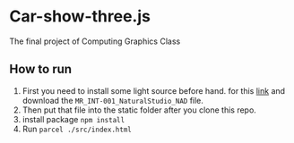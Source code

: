 # Car-show-three.js
The final project of Computing Graphics Class

## How to run
1. First you need to install some light source before hand. for this [link](https://app.gumroad.com/d/f787375986bcd37d3875b37f04cc635d) and download the `MR_INT-001_NaturalStudio_NAD` file.
2. Then put that file into the static folder after you clone this repo.
3. install package
   `npm install`
4. Run
   `parcel ./src/index.html`
